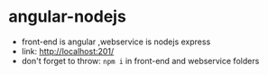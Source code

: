 # angular-nodejs

- front-end is angular ,webservice is nodejs express
- link: [http://localhost:201/](http://localhost:201/)
- don't forget to throw: `npm i` in front-end and webservice folders
